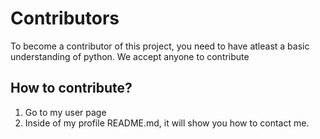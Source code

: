 # Contributors
To become a contributor of this project, you need to have atleast a basic understanding of python. We accept anyone to contribute
## How to contribute?
1. Go to my user page
2. Inside of my profile README.md, it will show you how to contact me.

